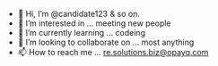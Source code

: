 - 👋 Hi, I’m @candidate123 & so on. 
- 👀 I’m interested in ... meeting new people
- 🌱 I’m currently learning ... codeing
- 💞️ I’m looking to collaborate on ... most anything
- 📫 How to reach me ... re.solutions.biz@opayq.com

<!---
candidate123/candidate123 is a ✨ special ✨ repository because its `README.md` (this file) appears on your GitHub profile.
You can click the Preview link to take a look at your changes.
--->
